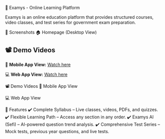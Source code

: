 🚀 Examys - Online Learning Platform


Examys is an online education platform that provides structured courses, video classes, and test series for government exam preparation.

📸 Screenshots
🏠 Homepage (Desktop View)



## 📽️ Demo Videos

📱 **Mobile App View:** [Watch here](https://youtube.com/shorts/Qw6818U5yLs?si=78xTDW2C9m4MgvH8)  

💻 **Web App View:** [Watch here](https://youtu.be/N2_HI8G9M-A?si=_Dd0N9wO_SmUnlb)  



📽️ Demo Videos
📱 Mobile App View


💻 Web App View


📌 Features
✔️ Complete Syllabus – Live classes, videos, PDFs, and quizzes.
✔️ Flexible Learning Path – Access any section in any order.
✔️ Examys AI (Sefi) – AI-powered question trend analysis.
✔️ Comprehensive Test Series – Mock tests, previous year questions, and live tests.